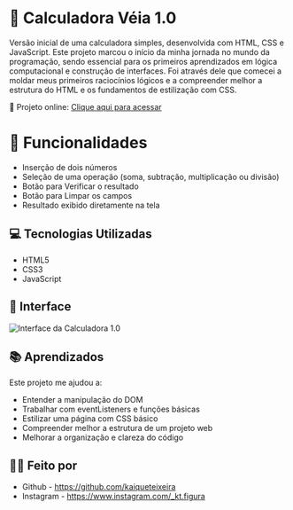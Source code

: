 # 🧮 Calculadora Véia 1.0

Versão inicial de uma calculadora simples, desenvolvida com HTML, CSS e JavaScript. Este projeto marcou o início da minha jornada no mundo da programação, sendo essencial para os primeiros aprendizados em lógica computacional e construção de interfaces. Foi através dele que comecei a moldar meus primeiros raciocínios lógicos e a compreender melhor a estrutura do HTML e os fundamentos de estilização com CSS.

🔗 Projeto online: [Clique aqui para acessar](https://kaiqueteixeira.github.io/Calculadora-Veia-1.0/)

# 🚀 Funcionalidades
- Inserção de dois números
- Seleção de uma operação (soma, subtração, multiplicação ou divisão)
- Botão para Verificar o resultado
- Botão para Limpar os campos
- Resultado exibido diretamente na tela

## 💻 Tecnologias Utilizadas
- HTML5
- CSS3
- JavaScript

## 📸 Interface

![Interface da Calculadora 1.0](https://kaiqueteixeira.github.io/Calculadora-Veia-1.0/Interface/Interface.png)

## 📚 Aprendizados
Este projeto me ajudou a:
- Entender a manipulação do DOM
- Trabalhar com eventListeners e funções básicas
- Estilizar uma página com CSS básico
- Compreender melhor a estrutura de um projeto web
- Melhorar a organização e clareza do código

## 👨‍💻 Feito por
- Github - https://github.com/kaiqueteixeira <br>
- Instagram - https://www.instagram.com/_kt.figura
